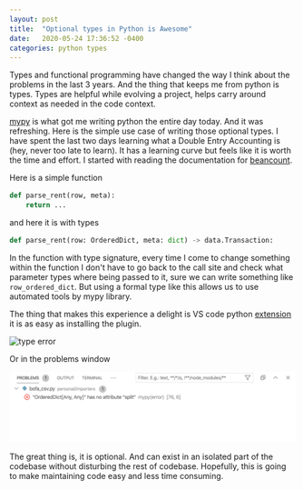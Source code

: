 ```yaml
---
layout: post
title:  "Optional types in Python is Awesome"
date:   2020-05-24 17:36:52 -0400
categories: python types
---
```


Types and functional programming have changed the way I think about the problems in the last 3 years. And the thing that keeps me from python is types. Types are helpful while evolving a project, helps carry around context as needed in the code context.

[mypy](http://mypy-lang.org) is what got me writing python the entire day today. And it was refreshing. Here is the simple use case of writing those optional types. I have spent the last two days learning what a Double Entry Accounting is (hey, never too late to learn). It has a learning curve but feels like it is worth the time and effort. I started with reading the documentation for [beancount](http://furius.ca/beancount/). 

Here is a simple function

```python
def parse_rent(row, meta):
    return ...
```

and here it is with types

```python
def parse_rent(row: OrderedDict, meta: dict) -> data.Transaction:
```

In the function with type signature, every time I come to change something within the function I don't have to go back to the call site and check what parameter types where being passed to it, sure we can write something like `row_ordered_dict`. But using a formal type like this allows us to use automated tools by mypy library.

The thing that makes this experience a delight is VS code python [extension](https://marketplace.visualstudio.com/items?itemName=ms-python.python) it is as easy as installing the plugin.

![type error](../mages/may_23_2020_python_1.png)

Or in the problems window

![type errors pblm](../images/may_23_2020_python_2.png)

The great thing is, it is optional. And can exist in an isolated part of the codebase without disturbing the rest of codebase. Hopefully, this is going to make maintaining code easy and less time consuming.

